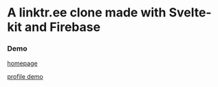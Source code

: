 # A linktr.ee clone made with Svelte-kit and Firebase

### Demo
[homepage](https://svelte-linktree-clone-2eca9.web.app/)

[profile demo](https://svelte-linktree-clone-2eca9.web.app/s0ru/)

